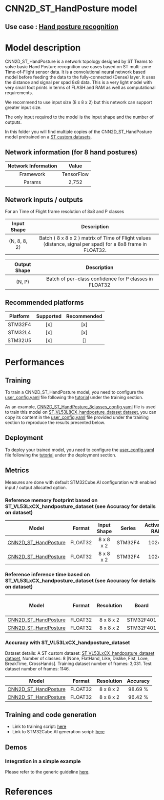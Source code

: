 # CNN2D_ST_HandPosture model

## **Use case** : [Hand posture recognition](../../../hand_posture/README.md)

# Model description

CNN2D_ST_HandPosture is a network topology designed by ST Teams to solve basic Hand Posture recognition use cases based on ST multi-zone Time-of-Flight sensor data. It is a convolutional neural network based model before feeding the data to the fully-connected (Dense) layer. It uses the distance and signal per spad 8x8 data. This is a very light model with very small foot prints in terms of FLASH and RAM as well as computational requirements.

We recommend to use input size (8 x 8 x 2) but this network can support greater input size.

The only input required to the model is the input shape and the number of outputs.

In this folder you will find multiple copies of the CNN2D_ST_HandPosture model pretrained on a [ST custom datasets](../../scripts/training/datasets/README.md).

## Network information (for 8 hand postures)


| Network Information     |  Value          |
|:-----------------------:|:---------------:|
|  Framework              | TensorFlow      |
|  Params                 | 2,752           |


## Network inputs / outputs


For an Time of Flight frame resolution of 8x8 and P classes

| Input Shape | Description |
| :----:| :-----------: |
| (N, 8, 8, 2) | Batch ( 8 x 8 x 2 ) matrix of Time of Flight values (distance, signal per spad) for a 8x8 frame in FLOAT32.|

| Output Shape | Description |
| :----:| :-----------: |
| (N, P) | Batch of per-class confidence for P classes in FLOAT32|


## Recommended platforms


| Platform | Supported | Recommended |
|:--------:|:---------:|:-----------:|
| STM32F4  |    [x]    |      [x]    |
| STM32L4  |    [x]    |      [x]    |
| STM32U5  |    [x]    |      []     |


# Performances
## Training


To train a CNN2D_ST_HandPosture model, you need to configure the [user_config.yaml](../../scripts/training/user_config.yaml) file following the [tutorial](../../scripts/training/README.md) under the training section.

As an example, [CNN2D_ST_HandPosture_8classes_config.yaml](../CNN2D_ST_HandPosture/ST_pretrainedmodel_custom_dataset/ST_VL53L8CX_handposture_dataset/CNN2D_ST_HandPosture_8classes/CNN2D_ST_HandPosture_8classes_config.yaml) file is used to train this model on [ST_VL53L8CX_handposture_dataset dataset](../../scripts/training/datasets/), you can copy its content in the [user_config.yaml](../../scripts/training/user_config.yaml) file provided under the training section to reproduce the results presented below. 

## Deployment

To deploy your trained model, you need to configure the [user_config.yaml](../../scripts/deployment/user_config.yaml) file following the [tutorial](../../scripts/deployment/README.md) under the deployment section.


## Metrics


Measures are done with default STM32Cube.AI configuration with enabled input / output allocated option.


### Reference memory footprint based on ST_VL53LxCX_handposture_dataset (see Accuracy for details on dataset)


| Model             | Format | Input Shape | Series  | Activation RAM | Runtime RAM | Weights Flash | Code Flash | Total RAM   | Total Flash | STM32Cube.AI version  |
|:-----------------:|:------:|:-----------:|:-------:|:--------------:|:-----------:|:-------------:|:----------:|:-----------:|:-----------:|:---------------------:|
| [CNN2D_ST_HandPosture](ST_pretrainedmodel_custom_dataset/ST_VL53L8CX_handposture_dataset/CNN2D_ST_HandPosture_8classes/CNN2D_ST_HandPosture_8classes.h5) | FLOAT32   | 8 x 8 x 2    | STM32F4 | 1024 B     | 2.0 KiB       | 10.75 KiB    | 15.81 KiB       |  3.0 KiB   | 26.56 KiB  | 7.3.0                 |
| [CNN2D_ST_HandPosture](ST_pretrainedmodel_custom_dataset/ST_VL53L5CX_handposture_dataset/CNN2D_ST_HandPosture_8classes/CNN2D_ST_HandPosture_8classes.h5) | FLOAT32   | 8 x 8 x 2    | STM32F4 | 1024 B     | 2.0 KiB       | 10.75 KiB    | 15.81 KiB       |  3.0 KiB   | 26.56 KiB  | 7.3.0                 |


### Reference inference time based on ST_VL53LxCX_handposture_dataset (see Accuracy for details on dataset)


| Model             | Format | Resolution | Board            |   Frequency   | Inference time (ms) | STM32Cube.AI version  |
|:-----------------:|:------:|:----------:|:----------------:|:-------------:|:-------------------:|:---------------------:|
| [CNN2D_ST_HandPosture](ST_pretrainedmodel_custom_dataset/ST_VL53L8CX_handposture_dataset/CNN2D_ST_HandPosture_8classes/CNN2D_ST_HandPosture_8classes.h5) | FLOAT32   | 8 x 8 x 2    | STM32F401 | 84 MHz       |    1.520  ms       | 7.3.0                 |
| [CNN2D_ST_HandPosture](ST_pretrainedmodel_custom_dataset/ST_VL53L5CX_handposture_dataset/CNN2D_ST_HandPosture_8classes/CNN2D_ST_HandPosture_8classes.h5) | FLOAT32   | 8 x 8 x 2    | STM32F401 | 84 MHz       |    1.520  ms       | 7.3.0                 |

### Accuracy with ST_VL53LxCX_handposture_dataset


Dataset details: A ST custom dataset: [ST_VL53LxCX_handposture_dataset dataset](../../scripts/training/datasets/README.md), Number of classes: 8 [None, FlatHand, Like, Dislike, Fist, Love, BreakTime, CrossHands]. Training dataset number of frames:  3,031. Test dataset number of frames: 1146.


| Model | Format | Resolution | Accuracy |
|:-----------------:|:------:|:----------:|:----------------:|
| [CNN2D_ST_HandPosture](ST_pretrainedmodel_custom_dataset/ST_VL53L8CX_handposture_dataset/CNN2D_ST_HandPosture_8classes/CNN2D_ST_HandPosture_8classes.h5) | FLOAT32   | 8 x 8 x 2    | 98.69 %    |
| [CNN2D_ST_HandPosture](ST_pretrainedmodel_custom_dataset/ST_VL53L5CX_handposture_dataset/CNN2D_ST_HandPosture_8classes/CNN2D_ST_HandPosture_8classes.h5) | FLOAT32   | 8 x 8 x 2    | 96.42 %    |


## Training and code generation


- Link to training script: [here](../../scripts/training/README.md)
- Link to STM32Cube.AI generation script: [here](../../scripts/deployment/README.md)


## Demos
### Integration in a simple example

Please refer to the generic guideline [here](../../scripts/deployment/README.md).



# References
